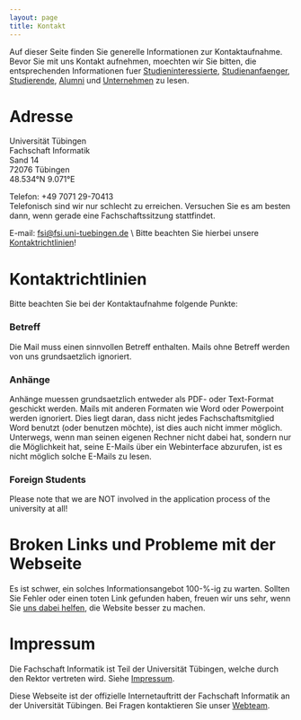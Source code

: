 ```yaml
---
layout: page
title: Kontakt
---
```


Auf dieser Seite finden Sie generelle Informationen zur Kontaktaufnahme. Bevor
Sie mit uns Kontakt aufnehmen, moechten wir Sie bitten, die entsprechenden
Informationen fuer [Studieninteressierte](/infos/studieninteressierte/),
[Studienanfaenger](/infos/studienanfaenger/),
[Studierende](/infos/studierende/), [Alumni](/infos/alumni/) und
[Unternehmen](/infos/unternehmen/) zu lesen.

# Adresse
Universität Tübingen  
Fachschaft Informatik  
Sand 14  
72076 Tübingen  
48.534°N 9.071°E  

<link rel="stylesheet" href="https://openlayers.org/en/v4.6.5/css/ol.css" type="text/css">
<script src="js/ol.js" type="text/javascript"></script>
<div id="map" class="map"></div>
<script src="js/map.js" type="text/javascript"></script>

Telefon: +49 7071 29-70413  
Telefonisch sind wir nur schlecht zu erreichen. Versuchen Sie es am besten dann,
wenn gerade eine Fachschaftssitzung stattfindet.  

E-mail: [fsi@fsi.uni-tuebingen.de](mailto:fsi@fsi.uni-tuebingen.de) \\
Bitte beachten Sie hierbei unsere
 [Kontaktrichtlinien](/kontakt/#Kontaktrichtlinien)!


# Kontaktrichtlinien

Bitte beachten Sie bei der Kontaktaufnahme folgende Punkte:

### Betreff
Die Mail muss einen sinnvollen Betreff enthalten. Mails ohne Betreff werden von
uns grundsaetzlich ignoriert.

### Anhänge
Anhänge muessen grundsaetzlich entweder als PDF- oder Text-Format geschickt
werden. Mails mit anderen Formaten wie Word oder Powerpoint werden ignoriert.
Dies liegt daran, dass nicht jedes Fachschaftsmitglied Word benutzt
(oder benutzen möchte), ist dies auch nicht immer möglich. Unterwegs, wenn man
seinen eigenen Rechner nicht dabei hat, sondern nur die Möglichkeit hat, seine
E-Mails über ein Webinterface abzurufen, ist es nicht möglich solche E-Mails zu
lesen.

### Foreign Students
Please note that we are NOT involved in the application process of the
university at all!



# Broken Links und Probleme mit der Webseite
Es ist schwer, ein solches Informationsangebot 100-%-ig zu warten.
Sollten Sie Fehler oder einen toten Link gefunden haben, freuen wir uns sehr,
wenn Sie [uns dabei helfen](/CONTRIBUTING.md), die Website besser zu machen.


# Impressum

Die Fachschaft Informatik ist Teil der Universität Tübingen, welche durch den
Rektor vertreten wird. Siehe
[Impressum](https://uni-tuebingen.de/meta/impressum/).

Diese Webseite ist der offizielle Internetauftritt der Fachschaft Informatik an
der Universität Tübingen. Bei Fragen kontaktieren Sie unser
[Webteam](https://github.com/orgs/fsi-tue/teams/website).
